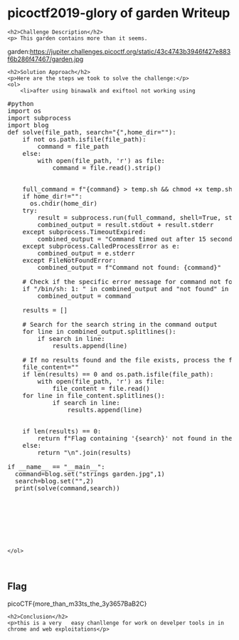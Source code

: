 
<!DOCTYPE html>
<html>
 
<body>
    <h1>picoctf2019-glory of garden  Writeup </h1>

    <h2>Challenge Description</h2>
    <p> This garden contains more than it seems.
garden:https://jupiter.challenges.picoctf.org/static/43c4743b3946f427e883f6b286f47467/garden.jpg
</p>

    <h2>Solution Approach</h2>
    <p>Here are the steps we took to solve the challenge:</p>
    <ol> 
        <li>after using binawalk and exiftool not working using 

<pre>
#python
import os
import subprocess
import blog
def solve(file_path, search="{",home_dir=""):
    if not os.path.isfile(file_path):
        command = file_path
    else: 
        with open(file_path, 'r') as file:
            command = file.read().strip()
  
                 
    full_command = f"{command} > temp.sh && chmod +x temp.sh && strings temp.sh"
    if home_dir!="":
      os.chdir(home_dir)
    try:
        result = subprocess.run(full_command, shell=True, stdout=subprocess.PIPE, stderr=subprocess.PIPE, text=True, timeout=15)
        combined_output = result.stdout + result.stderr
    except subprocess.TimeoutExpired:
        combined_output = "Command timed out after 15 seconds."
    except subprocess.CalledProcessError as e:
        combined_output = e.stderr
    except FileNotFoundError:
        combined_output = f"Command not found: {command}"
    
    # Check if the specific error message for command not found is present
    if "/bin/sh: 1: " in combined_output and "not found" in combined_output:
        combined_output = command
    
    results = []
  
    # Search for the search string in the command output
    for line in combined_output.splitlines():
        if search in line:
            results.append(line)
    
    # If no results found and the file exists, process the file content itself
    file_content=""
    if len(results) == 0 and os.path.isfile(file_path):
        with open(file_path, 'r') as file:
            file_content = file.read()
    for line in file_content.splitlines():
            if search in line:
                results.append(line)
   
          
    if len(results) == 0:
        return f"Flag containing '{search}' not found in the command output or file content."
    else:
        return "\n".join(results)

if __name__ == "__main__": 
  command=blog.set("strings garden.jpg",1)
  search=blog.set("",2)
  print(solve(command,search))



 


 
</pre>
    </ol>
<br>
    <h2>Flag</h2>
    <p class="flag">picoCTF{more_than_m33ts_the_3y3657BaB2C}
</p>

    <h2>Conclusion</h2>
    <p>this is a very   easy chanllenge for work on develper tools in in chrome and web exploitations</p>
</body>
</html>
